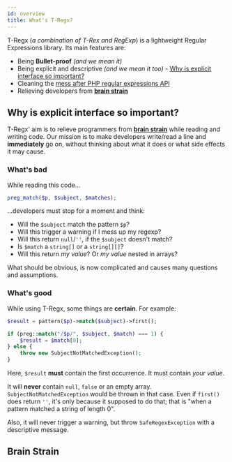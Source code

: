 ```yaml
---
id: overview
title: What's T-Regx?
---
```


T-Regx (*a combination of T-Rex and RegExp*) is a lightweight Regular Expressions library. Its main features are:
 - Being **Bullet-proof** *(and we mean it)*
 - Being explicit and descriptive *(and we mean it too)* - [Why is explicit interface so important?](#why-is-explicit-interface-so-important)
 - Cleaning the [mess after PHP regular expressions API](whats-the-point.md)
 - Relieving developers from [**brain strain**](#brain-strain)

## Why is explicit interface so important?

T-Regx' aim is to relieve programmers from [**brain strain**](overview.md#brain-strain) while reading and writing code. 
Our mission is to make developers write/read a line and **immediately** go on, without thinking about what it does or 
what side effects it may cause.

### What's bad

While reading this code...

```php
preg_match($p, $subject, $matches);
```

...developers must stop for a moment and think:
 - Will the `$subject` match the pattern `$p`?
 - Will this trigger a warning if I mess up my regexp?
 - Will this return `null`/`''`, if the `$subject` doesn't match?
 - Is `$match` a `string[]` or a `string[][]`?
 - Will this return *my value*? Or *my value* nested in arrays?

What should be obvious, is now complicated and causes many questions and assumptions.

### What's good

While using T-Regx, some things are **certain**. For example:

<!--DOCUSAURUS_CODE_TABS-->
<!--T-Regx-->
```php
$result = pattern($p)->match($subject)->first();
```
<!--PHP-->
```php
if (preg::match("/$p/", $subject, $match) === 1) {
    $result = $match[0];
} else {
    throw new SubjectNotMatchedException();
}
```
<!--END_DOCUSAURUS_CODE_TABS-->
<!--T-Regx:{mock($subject)}-->
<!--T-Regx:{mockPattern($p)}-->
<!--T-Regx:{return($result)}-->
<!--PHP:{mock($subject)}-->
<!--PHP:{mockPattern($p)}-->
<!--PHP:{return($result)}-->

Here, `$result` **must** contain the first occurrence. It must contain *your value*.

It will **never** contain `null`, `false` or an empty array. `SubjectNotMatchedException` would be thrown in 
that case. Even if  `first()` does return `''`, it's only because it supposed to do that; that is "when a pattern matched 
a string of length 0".

Also, it will never trigger a warning, but throw `SafeRegexException` with a descriptive message.

## Brain Strain

